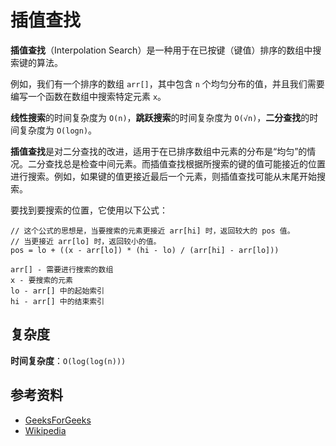 # 插值查找

**插值查找**（Interpolation Search）是一种用于在已按键（键值）排序的数组中搜索键的算法。

例如，我们有一个排序的数组 `arr[]`，其中包含 `n` 个均匀分布的值，并且我们需要编写一个函数在数组中搜索特定元素 `x`。

**线性搜索**的时间复杂度为 `O(n)`，**跳跃搜索**的时间复杂度为 `O(√n)`，**二分查找**的时间复杂度为 `O(logn)`。

**插值查找**是对二分查找的改进，适用于在已排序数组中元素的分布是“均匀”的情况。二分查找总是检查中间元素。而插值查找根据所搜索的键的值可能接近的位置进行搜索。例如，如果键的值更接近最后一个元素，则插值查找可能从末尾开始搜索。

要找到要搜索的位置，它使用以下公式：

```
// 这个公式的思想是，当要搜索的元素更接近 arr[hi] 时，返回较大的 pos 值。
// 当更接近 arr[lo] 时，返回较小的值。
pos = lo + ((x - arr[lo]) * (hi - lo) / (arr[hi] - arr[lo]))

arr[] - 需要进行搜索的数组
x - 要搜索的元素
lo - arr[] 中的起始索引
hi - arr[] 中的结束索引
```

## 复杂度

**时间复杂度**：`O(log(log(n)))`

## 参考资料

- [GeeksForGeeks](https://www.geeksforgeeks.org/interpolation-search/)
- [Wikipedia](https://en.wikipedia.org/wiki/Interpolation_search)